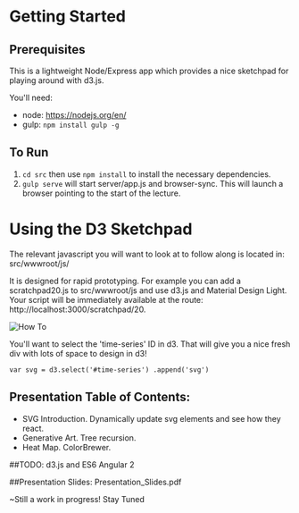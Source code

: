 # Getting Started

## Prerequisites

This is a lightweight Node/Express app which provides a nice sketchpad for playing around with d3.js. 

You'll need:
- node: https://nodejs.org/en/
- gulp: `npm install gulp -g`

## To Run
1. `cd src` then use `npm install` to install the necessary dependencies.
2. `gulp serve` will start server/app.js and browser-sync. This will launch a browser pointing to the start of the lecture. 

# Using the D3 Sketchpad
The relevant javascript you will want to look at to follow along is located in: src/wwwroot/js/

It is designed for rapid prototyping. For example you can add a scratchpad20.js to src/wwwroot/js and use d3.js and Material Design Light. Your script will be immediately available at the route: http://localhost:3000/scratchpad/20. 

![How To](https://github.com/rinckd/d3-workshop/blob/master/readme.gif)


You'll want to select the 'time-series' ID in d3. That will give you a nice fresh div with lots of space to design in d3!

`var svg = d3.select('#time-series')
      .append('svg') `




## Presentation Table of Contents:
- SVG Introduction. Dynamically update svg elements and see how they react.
- Generative Art. Tree recursion.
- Heat Map. ColorBrewer.

##TODO:
d3.js and ES6
Angular 2


##Presentation Slides: Presentation_Slides.pdf


~Still a work in progress! Stay Tuned
